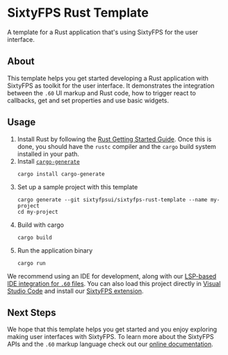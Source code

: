 # SixtyFPS Rust Template

A template for a Rust application that's using SixtyFPS for the user interface.

## About

This template helps you get started developing a Rust application with SixtyFPS as toolkit
for the user interface. It demonstrates the integration between the `.60` UI markup and
Rust code, how to trigger react to callbacks, get and set properties and use basic widgets.

## Usage

1. Install Rust by following the [Rust Getting Started Guide](https://www.rust-lang.org/learn/get-started).
   Once this is done, you should have the ```rustc``` compiler and the ```cargo``` build system installed in your path.
2. Install [`cargo-generate`](https://github.com/cargo-generate/cargo-generate)
    ```
    cargo install cargo-generate
    ```
3. Set up a sample project with this template
    ```
    cargo generate --git sixtyfpsui/sixtyfps-rust-template --name my-project
    cd my-project
    ```
3. Build with cargo
    ```
    cargo build
    ```
4. Run the application binary
     ```
     cargo run
     ```

We recommend using an IDE for development, along with our [LSP-based IDE integration for `.60` files](https://github.com/sixtyfpsui/sixtyfps/blob/master/tools/lsp/README.md). You can also load this project directly in [Visual Studio Code](https://code.visualstudio.com) and install our [SixtyFPS extension](https://marketplace.visualstudio.com/items?itemName=SixtyFPS.sixtyfps-vscode).

## Next Steps

We hope that this template helps you get started and you enjoy exploring making user interfaces with SixtyFPS. To learn more
about the SixtyFPS APIs and the `.60` markup language check out our [online documentation](https://sixtyfps.io/docs/rust/sixtyfps/).